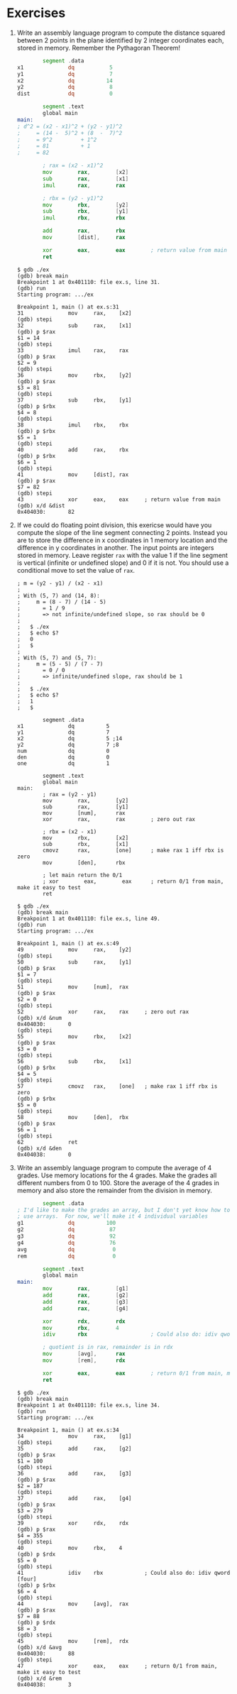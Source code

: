# Exercises

1. Write an assembly language program to compute the distance squared between
   2 points in the plane identified by 2 integer coordinates each, stored
   in memory.  Remember the Pythagoran Theorem!

   ```asm
           segment .data
   x1              dq           5
   y1              dq           7
   x2              dq          14
   y2              dq           8
   dist            dq           0
   
           segment .text
           global main
   main:
   ; d^2 = (x2 - x1)^2 + (y2 - y1)^2
   ;     = (14 -  5)^2 + (8  -  7)^2
   ;     = 9^2         + 1^2
   ;     = 81          + 1
   ;     = 82

           ; rax = (x2 - x1)^2
           mov        rax,        [x2]
           sub        rax,        [x1]
           imul       rax,        rax
   
           ; rbx = (y2 - y1)^2
           mov        rbx,        [y2]
           sub        rbx,        [y1]
           imul       rbx,        rbx
   
           add        rax,        rbx
           mov        [dist],     rax
   
           xor        eax,        eax        ; return value from main
           ret
   ```

   ```none
   $ gdb ./ex 
   (gdb) break main
   Breakpoint 1 at 0x401110: file ex.s, line 31.
   (gdb) run
   Starting program: .../ex 
   
   Breakpoint 1, main () at ex.s:31
   31              mov     rax,    [x2]
   (gdb) stepi
   32              sub     rax,    [x1]
   (gdb) p $rax
   $1 = 14
   (gdb) stepi
   33              imul    rax,    rax
   (gdb) p $rax
   $2 = 9
   (gdb) stepi
   36              mov     rbx,    [y2]
   (gdb) p $rax
   $3 = 81
   (gdb) stepi
   37              sub     rbx,    [y1]
   (gdb) p $rbx
   $4 = 8
   (gdb) stepi
   38              imul    rbx,    rbx
   (gdb) p $rbx
   $5 = 1
   (gdb) stepi
   40              add     rax,    rbx
   (gdb) p $rbx
   $6 = 1
   (gdb) stepi
   41              mov     [dist], rax
   (gdb) p $rax
   $7 = 82
   (gdb) stepi
   43              xor     eax,    eax     ; return value from main
   (gdb) x/d &dist
   0x404030:       82
   ```

2. If we could do floating point division, this exericse would have you
   compute the slope of the line segment connecting 2 points.  Instead you
   are to store the difference in x coordinates in 1 memory location and
   the difference in y coordinates in another. The input points are
   integers stored in memory. Leave register `rax` with the value 1 if the
   line segment is vertical (infinite or undefined slope) and 0 if it is not.
   You should use a conditional move to set the value of `rax`.

   ```none
   ; m = (y2 - y1) / (x2 - x1)
   ;
   ; With (5, 7) and (14, 8):
   ;     m = (8 - 7) / (14 - 5)
   ;       = 1 / 9
   ;       => not infinite/undefined slope, so rax should be 0
   ;
   ;   $ ./ex
   ;   $ echo $?
   ;   0
   ;   $
   ;
   ; With (5, 7) and (5, 7):
   ;     m = (5 - 5) / (7 - 7)
   ;       = 0 / 0
   ;       => infinite/undefined slope, rax should be 1
   ;
   ;   $ ./ex
   ;   $ echo $?
   ;   1
   ;   $
   
           segment .data
   x1              dq          5
   y1              dq          7
   x2              dq          5 ;14
   y2              dq          7 ;8
   num             dq          0
   den             dq          0
   one             dq          1
   
           segment .text
           global main
   main:
           ; rax = (y2 - y1)
           mov        rax,        [y2]
           sub        rax,        [y1]
           mov        [num],      rax
           xor        rax,        rax        ; zero out rax
   
           ; rbx = (x2 - x1)
           mov        rbx,        [x2]
           sub        rbx,        [x1]
           cmovz      rax,        [one]      ; make rax 1 iff rbx is zero
           mov        [den],      rbx
   
           ; let main return the 0/1
           ; xor        eax,        eax      ; return 0/1 from main, make it easy to test
           ret
   ```

   ```none
   $ gdb ./ex
   (gdb) break main
   Breakpoint 1 at 0x401110: file ex.s, line 49.
   (gdb) run
   Starting program: .../ex 
   
   Breakpoint 1, main () at ex.s:49
   49              mov     rax,    [y2]
   (gdb) stepi
   50              sub     rax,    [y1]
   (gdb) p $rax
   $1 = 7
   (gdb) stepi
   51              mov     [num],  rax
   (gdb) p $rax
   $2 = 0
   (gdb) stepi
   52              xor     rax,    rax     ; zero out rax
   (gdb) x/d &num
   0x404030:       0
   (gdb) stepi
   55              mov     rbx,    [x2]
   (gdb) p $rax
   $3 = 0
   (gdb) stepi
   56              sub     rbx,    [x1]
   (gdb) p $rbx
   $4 = 5
   (gdb) stepi
   57              cmovz   rax,    [one]   ; make rax 1 iff rbx is zero
   (gdb) p $rbx
   $5 = 0
   (gdb) stepi
   58              mov     [den],  rbx
   (gdb) p $rax
   $6 = 1
   (gdb) stepi
   62              ret
   (gdb) x/d &den
   0x404038:       0
   ```

3. Write an assembly language program to compute the average of 4 grades.
   Use memory locations for the 4 grades. Make the grades all different
   numbers from 0 to 100. Store the average of the 4 grades in memory and
   also store the remainder from the division in memory.

   ```asm
           segment .data
   ; I'd like to make the grades an array, but I don't yet know how to correctly
   ; use arrays.  For now, we'll make it 4 individual variables
   g1              dq          100
   g2              dq           87
   g3              dq           92
   g4              dq           76
   avg             dq            0
   rem             dq            0
   
           segment .text
           global main
   main:
           mov        rax,        [g1]
           add        rax,        [g2]
           add        rax,        [g3]
           add        rax,        [g4]
   
           xor        rdx,        rdx
           mov        rbx,        4
           idiv       rbx                    ; Could also do: idiv qword [four]
   
           ; quotient is in rax, remainder is in rdx
           mov        [avg],      rax
           mov        [rem],      rdx
   
           xor        eax,        eax        ; return 0/1 from main, make it easy to test
           ret
   ```

   ```none
   $ gdb ./ex 
   (gdb) break main
   Breakpoint 1 at 0x401110: file ex.s, line 34.
   (gdb) run
   Starting program: .../ex 
   
   Breakpoint 1, main () at ex.s:34
   34              mov     rax,    [g1]
   (gdb) stepi
   35              add     rax,    [g2]
   (gdb) p $rax
   $1 = 100
   (gdb) stepi
   36              add     rax,    [g3]
   (gdb) p $rax
   $2 = 187
   (gdb) stepi
   37              add     rax,    [g4]
   (gdb) p $rax
   $3 = 279
   (gdb) stepi
   39              xor     rdx,    rdx
   (gdb) p $rax
   $4 = 355
   (gdb) stepi
   40              mov     rbx,    4
   (gdb) p $rdx
   $5 = 0
   (gdb) stepi
   41              idiv    rbx             ; Could also do: idiv qword [four]
   (gdb) p $rbx
   $6 = 4
   (gdb) stepi
   44              mov     [avg],  rax
   (gdb) p $rax
   $7 = 88
   (gdb) p $rdx
   $8 = 3
   (gdb) stepi
   45              mov     [rem],  rdx
   (gdb) x/d &avg
   0x404030:       88
   (gdb) stepi
   47              xor     eax,    eax     ; return 0/1 from main, make it easy to test
   (gdb) x/d &rem
   0x404038:       3
   ```
